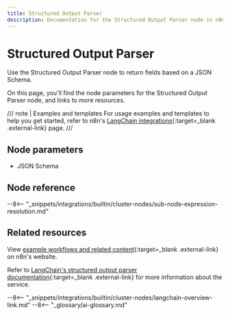 ```yaml
---
title: Structured Output Parser
description: Documentation for the Structured Output Parser node in n8n, a workflow automation platform. Includes details of operations and configuration, and links to examples and credentials information.
---
```


# Structured Output Parser

Use the Structured Output Parser node to return fields based on a JSON Schema.

On this page, you'll find the node parameters for the Structured Output Parser node, and links to more resources.

/// note | Examples and templates
For usage examples and templates to help you get started, refer to n8n's [LangChain integrations](https://n8n.io/integrations/structured-output-parser/){:target=_blank .external-link} page.
///	
## Node parameters

* JSON Schema

## Node reference

--8<-- "_snippets/integrations/builtin/cluster-nodes/sub-node-expression-resolution.md"

## Related resources

View [example workflows and related content](https://n8n.io/integrations/structured-output-parser/){:target=_blank .external-link} on n8n's website.

Refer to [LangChain's structured output parser documentation](https://js.langchain.com/docs/modules/model_io/output_parsers/structured){:target=_blank .external-link} for more information about the service.

--8<-- "_snippets/integrations/builtin/cluster-nodes/langchain-overview-link.md"
--8<-- "_glossary/ai-glossary.md"
